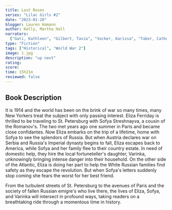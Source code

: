 ```yaml
---
title: Lost Roses
series: "Lilac Girls #2"
date: "2023-01-20"
blogger: Lauren Hamann
author: Kelly, Martha Hall
narrators:
  ["Gati, Kathleen", "Gilbert, Tavia", "Vacker, Karissa", "Taber, Catherine"]
type: "Fiction"
tags: ["Historical", "World War 2"]
image: 1.jpg
description: "up next"
rating:
score:
time: 15h21m
reviewed: false
---
```


## Book Description

It is 1914 and the world has been on the brink of war so many times, many New Yorkers treat the subject with only passing interest. Eliza Ferriday is thrilled to be traveling to St. Petersburg with Sofya Streshnayva, a cousin of the Romanov's. The two met years ago one summer in Paris and became close confidantes. Now Eliza embarks on the trip of a lifetime, home with Sofya to see the splendors of Russia. But when Austria declares war on Serbia and Russia's Imperial dynasty begins to fall, Eliza escapes back to America, while Sofya and her family flee to their country estate. In need of domestic help, they hire the local fortuneteller's daughter, Varinka, unknowingly bringing intense danger into their household. On the other side of the Atlantic, Eliza is doing her part to help the White Russian families find safety as they escape the revolution. But when Sofya's letters suddenly stop coming she fears the worst for her best friend.

From the turbulent streets of St. Petersburg to the avenues of Paris and the society of fallen Russian emigre's who live there, the lives of Eliza, Sofya, and Varinka will intersect in profound ways, taking readers on a breathtaking ride through a momentous time in history.
